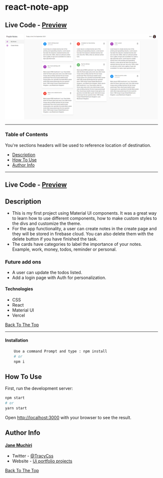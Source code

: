 # react-note-app
## Live Code - [Preview](https://next-contentful-blog-delta.vercel.app/)
<!-- ctrl+shift+v : preview -->
![Project Image](assets/note-app.png)

---

### Table of Contents
You're sections headers will be used to reference location of destination.

- [Description](#description)
- [How To Use](#how-to-use)
- [Author Info](#author-info)

---

## Live Code - [Preview](https://next-contentful-blog-delta.vercel.app/)

## Description
- This is my first project using Material UI components. It was a great way to learn how to use different components, how to make custom styles to the divs and customize the theme. 
- For the app functionality, a user can create notes in the create page and they will be stored in firebase cloud. You can also delete them with the delete button if you have finished the task. 
- The cards have categories to label the importance of your notes. Example, work, money, todos, reminder or personal.

### Future add ons
- A user can update the todos listed.
- Add a login page with Auth for personalization.


#### Technologies

- CSS
- React
- Material UI
- Vercel


[Back To The Top](Contentful-food-blog)

---
#### Installation
```bash
    Use a command Prompt and type : npm install
    # or
    npm i
```

## How To Use
First, run the development server:

```bash
npm start
# or
yarn start
```

Open [http://localhost:3000](http://localhost:3000) with your browser to see the result.


 
## Author Info
#### [Jane Muchiri ](https://github.com/muchirijane)

- Twitter - [@TracyCss](https://twitter.com/TracyCss)
- Website - [Ui portfolio projects](https://jane.vercel.app/)

[Back To The Top](Contentful-food-blog)

